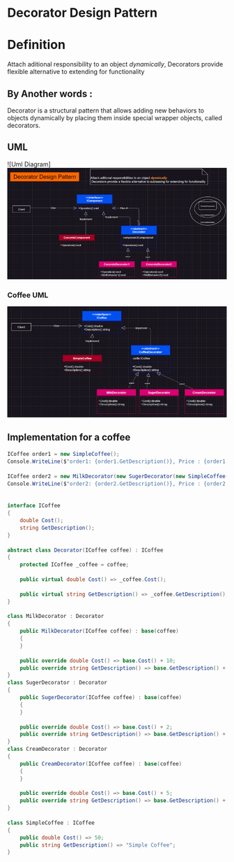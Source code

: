 # Decorator Design Pattern

# Definition  
Attach aditional responsibility to an object *dynamically*, Decorators provide flexible alternative to extending for functionality

## By Another words : 
Decorator is a structural pattern that allows adding new behaviors to objects dynamically by placing them inside special wrapper objects, called decorators.

## UML 

![Uml Diagram]![Uml Diagram](https://raw.githubusercontent.com/MDindar/DesignPatterns/refs/heads/main/Decorator/assets/Decorator.png)


### Coffee UML 
![Uml Diagram](https://raw.githubusercontent.com/MDindar/DesignPatterns/refs/heads/main/Decorator/assets/Example.png)


## Implementation for a coffee
```cs
ICoffee order1 = new SimpleCoffee();
Console.WriteLine($"order1: {order1.GetDescription()}, Price : {order1.Cost()}");

ICoffee order2 = new MilkDecorator(new SugerDecorator(new SimpleCoffee()));
Console.WriteLine($"order2: {order2.GetDescription()}, Price : {order2.Cost()}");


interface ICoffee
{
    double Cost();
    string GetDescription();
}

abstract class Decorator(ICoffee coffee) : ICoffee
{
    protected ICoffee _coffee = coffee;

    public virtual double Cost() => _coffee.Cost();

    public virtual string GetDescription() => _coffee.GetDescription();
}

class MilkDecorator : Decorator
{
    public MilkDecorator(ICoffee coffee) : base(coffee)
    {
    }

    public override double Cost() => base.Cost() + 10;
    public override string GetDescription() => base.GetDescription() + "+ Milk";
}
class SugerDecorator : Decorator
{
    public SugerDecorator(ICoffee coffee) : base(coffee)
    {
    }

    public override double Cost() => base.Cost() + 2;
    public override string GetDescription() => base.GetDescription() + "+ Suger";
}
class CreamDecorator : Decorator
{
    public CreamDecorator(ICoffee coffee) : base(coffee)
    {
    }

    public override double Cost() => base.Cost() + 5;
    public override string GetDescription() => base.GetDescription() + "+ Cream";
}

class SimpleCoffee : ICoffee
{
    public double Cost() => 50;
    public string GetDescription() => "Simple Coffee";
}
```
